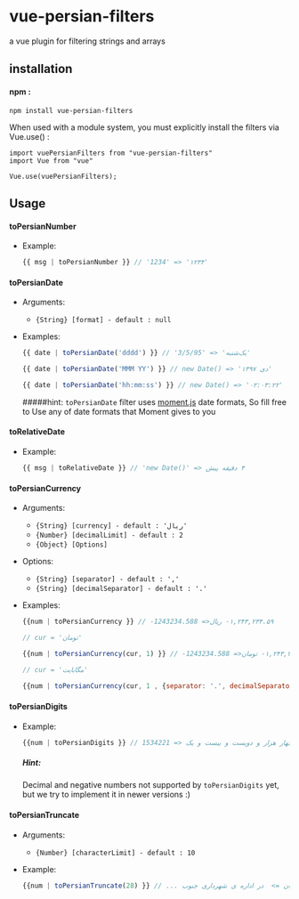 # vue-persian-filters

a vue plugin for filtering strings and arrays 

## installation
#### npm :
```
npm install vue-persian-filters
```
When used with a module system, you must explicitly install the filters via Vue.use() :
```
import vuePersianFilters from "vue-persian-filters"
import Vue from "vue"

Vue.use(vuePersianFilters);
```

## Usage

#### toPersianNumber

+ Example:

  ```js
  {{ msg | toPersianNumber }} // '1234' => '۱۲۳۴'
  ```


#### toPersianDate

+ Arguments:
  * `{String} [format] - default : null`

+ Examples:

  ```js
  {{ date | toPersianDate('dddd') }} // '3/5/95' => 'یک‌شنبه'
  ```
  ```js
  {{ date | toPersianDate('MMM YY') }} // new Date() => '۱۳۹۷ دی' 
  ```
  ```js
  {{ date | toPersianDate('hh:mm:ss') }} // new Date() => '۰۲:۰۳:۲۲' 
  ```
  
    #####hint: 
    `toPersianDate` filter uses [moment.js](http://momentjs.com/) date formats, So fill free to Use any of date formats that Moment gives to you 

#### toRelativeDate

+ Example:

  ```js
  {{ msg | toRelativeDate }} // 'new Date()' => ‫‫‫‫۴ دقیقه پیش 
  ```
#### toPersianCurrency

+ Arguments:
  * `{String} [currency] - default : 'ریال'`
  * `{Number} [decimalLimit] - default : 2`
  * `{Object} [Options]`

+ Options:
  * `{String} [separator] - default : ','`
  * `{String} [decimalSeparator] - default : '.'`
  
+ Examples:
    ```js
    {{num | toPersianCurrency }} // -1243234.588 =>‫     ‫۱,۲۴۳,۲۳۴.۵۹- ریال 
    ```
    ```js
    // cur = 'تومان'
  
    {{num | toPersianCurrency(cur, 1) }} // -1243234.588 =>‫     ۱,۲۴۳,۲۳۴.۶- تومان‫ 
    ```
    ```js
    // cur = 'مگابایت'
      
    {{num | toPersianCurrency(cur, 1 , {separator: '.', decimalSeparator: ','}) }} // 1243234.588 =>‫     ۱.۲۴۳.۲۳۴,۶ مگابایت 
    ```
#### toPersianDigits

+ Example:

    ```js
    {{num | toPersianDigits }} // 1534221 => ‫  ‫یک میلیون و پانصد و سی و چهار هزار و دویست و بیست و یک 
    ```
    ##### Hint: 
    Decimal and negative numbers not supported by `toPersianDigits` yet, but we try to implement it in newer versions :)

#### toPersianTruncate

+ Arguments:
  * `{Number} [characterLimit] - default : 10`
  
+ Example:
    ```js
    {{num | toPersianTruncate(28) }} // در اداره ی شهرداری جنوب تهران => ‫ در اداره ی شهرداری جنوب ...
    ```
